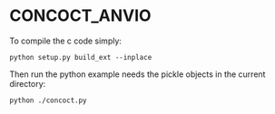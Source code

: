 # CONCOCT_ANVIO

To compile the c code simply:

	python setup.py build_ext --inplace

Then run the python example needs the pickle objects in the current directory:
	
	python ./concoct.py
